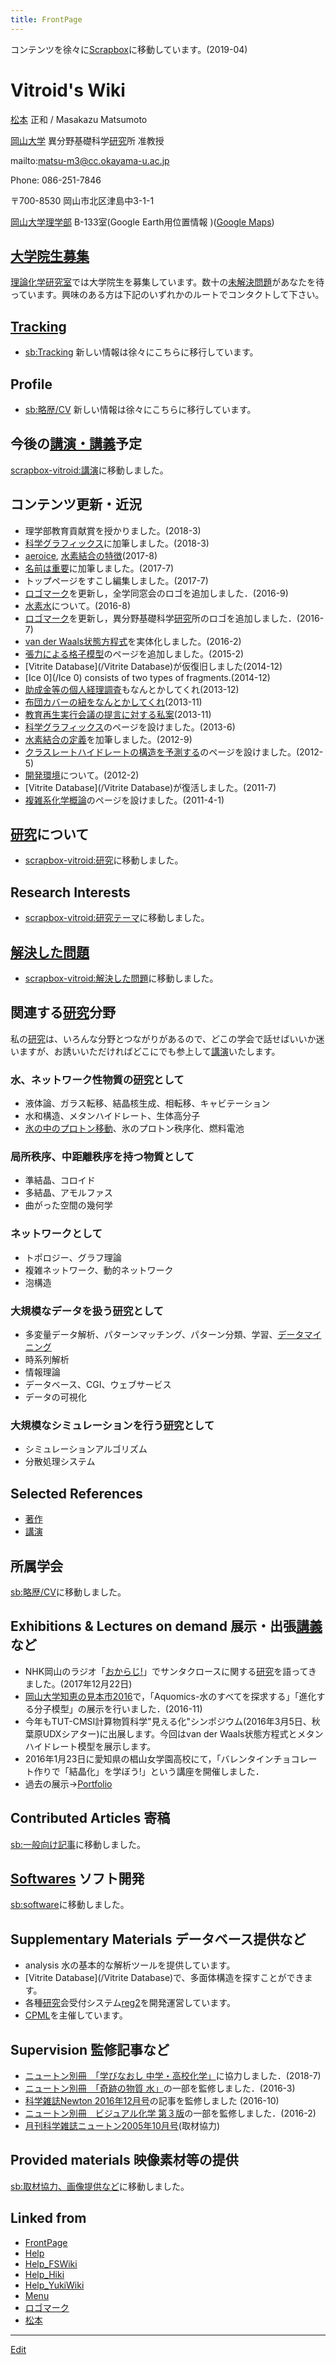 ```yaml
---
title: FrontPage
---
```

コンテンツを徐々に[Scrapbox](https://scrapbox.io/vitroid)に移動しています。(2019-04)


# Vitroid's Wiki

<!-- 最近ちょっとまじめに更新しています。 -->
<!-- 岡山に移ってはや一年。岡山の街はまださっぱり不案内ですが、今後ともよろしくお願いいたします。 -->
<!-- ---- -->
[松本](/松本) 正和  / Masakazu Matsumoto



[岡山大学](/岡山大学) 異分野基礎科学[研究](/研究)所 准教授

mailto:matsu-m3@cc.okayama-u.ac.jp

Phone: 086-251-7846

<!-- Fax: 052-789-3551 -->
〒700-8530 岡山市北区津島中3-1-1

[岡山大学理学部](/岡山大学理学部) B-133室(Google Earth用位置情報 [](http://theochem.chem.okayama-u.ac.jp/vitroid/FrontPage/B133.kmz))([Google Maps](https://maps.google.com/?ll=34.68824,133.92051&z=20)) 

<!-- [研究](/研究)室をミサイル攻撃する際にご活用下さいw -->
<!-- ![http://www.nature.com/nature/journal/v498/n7454/images/cover_nature.jpg](http://www.nature.com/nature/journal/v498/n7454/images/cover_nature.jpg) -->
<!-- *久々にnatureに論文が掲載されました (June 2013)→[DOI:10.1038/nature12190](https://doi.org/10.1038/nature12190) -->

## [大学院生募集](/大学院生募集)

[理論化学研究室](/理論化学研究室)では大学院生を募集しています。数十の[未解決問題](/未解決問題)があなたを待っています。興味のある方は下記のいずれかのルートでコンタクトして下さい。


## [Tracking](/Tracking)

* [sb:Tracking](https://scrapbox.io/vitroid/Tracking) 新しい情報は徐々にこちらに移行しています。

## Profile

* [sb:略歴/CV](https://scrapbox.io/vitroid/略歴/CV) 新しい情報は徐々にこちらに移行しています。

## 今後の[講演・講義](/講演・講義)予定

[scrapbox-vitroid:講演](https://scrapbox.io/vitroid/講演)に移動しました。




## コンテンツ更新・近況

* 理学部教育貢献賞を授かりました。(2018-3)
* [科学グラフィックス](/科学グラフィックス)に加筆しました。(2018-3)
* [aeroice](/aeroice), [水素結合の特徴](/水素結合の特徴)(2017-8)
* [名前は重要](/名前は重要)に加筆しました。(2017-7)
* トップページをすこし編集しました。(2017-7)
* [ロゴマーク](/ロゴマーク)を更新し，全学同窓会のロゴを追加しました．(2016-9)
* [水素水](/水素水)について。(2016-8)
* [ロゴマーク](/ロゴマーク)を更新し，異分野基礎科学[研究](/研究)所のロゴを追加しました．(2016-7)
* [van der Waals状態方程式](http://www.thingiverse.com/thing:1332635)を実体化しました。(2016-2)
* [張力による格子模型](/張力による格子模型)のページを追加しました。(2015-2)
* [Vitrite Database](/Vitrite Database)が仮復旧しました(2014-12)
* [Ice 0](/Ice 0) consists of two types of fragments.(2014-12)
* [助成金等の個人経理調査](/助成金等の個人経理調査)もなんとかしてくれ(2013-12)
* [布団カバーの紐をなんとかしてくれ](/布団カバーの紐をなんとかしてくれ)(2013-11)
* [教育再生実行会議の提言に対する私案](/教育再生実行会議の提言に対する私案)(2013-11)
* [科学グラフィックス](/科学グラフィックス)のページを設けました。(2013-6)
* [水素結合の定義](/水素結合の定義)を加筆しました。(2012-9)
* [クラスレートハイドレートの構造を予測する](/クラスレートハイドレートの構造を予測する)のページを設けました。(2012-5)
* [開発環境](/開発環境)について。(2012-2)
* [Vitrite Database](/Vitrite Database)が復活しました。(2011-7)
* [複雑系化学概論](/複雑系化学概論)のページを設けました。(2011-4-1)
<!-- *[教養物理化学](/教養物理化学)、[化学数学II](/化学数学II)のページを設けました。(2010-11-1) -->
<!-- *[水は迷路を解ける!](/水は迷路を解ける!)に、実証[動画](/動画)を掲載しました。(2010-10-5) -->
<!-- *[化学演習](/化学演習)を更新しました。(2010-5-21) -->
<!-- *[ゲスト分子配置からみたハイドレート構造](/ゲスト分子配置からみたハイドレート構造)を更新しました。(2010-5-21) -->

## [研究](/研究)について

* [scrapbox-vitroid:研究](https://scrapbox.io/vitroid/研究)に移動しました。

## Research Interests

* [scrapbox-vitroid:研究テーマ](https://scrapbox.io/vitroid/研究テーマ)に移動しました。

## [解決した問題](/解決した問題)

* [scrapbox-vitroid:解決した問題](https://scrapbox.io/vitroid/解決した問題)に移動しました。

## 関連する[研究](/研究)分野

私の[研究](/研究)は、いろんな分野とつながりがあるので、どこの学会で話せばいいか迷いますが、お誘いいただければどこにでも参上して[講演](/講演)いたします。


### 水、ネットワーク性物質の[研究](/研究)として

* 液体論、ガラス転移、結晶核生成、相転移、キャビテーション
* 水和構造、メタンハイドレート、生体高分子
* [氷の中のプロトン移動](/氷の中のプロトン移動)、氷のプロトン秩序化、燃料電池

### 局所秩序、中距離秩序を持つ物質として

* 準結晶、コロイド
* 多結晶、アモルファス
* 曲がった空間の幾何学

### ネットワークとして

* トポロジー、グラフ理論
* 複雑ネットワーク、動的ネットワーク
* 泡構造

### 大規模なデータを扱う[研究](/研究)として

* 多変量データ解析、パターンマッチング、パターン分類、学習、[データマイニング](/データマイニング)
* 時系列解析
* 情報理論
* データベース、CGI、ウェブサービス
* データの可視化

### 大規模なシミュレーションを行う[研究](/研究)として

* シミュレーションアルゴリズム
* 分散処理システム

## Selected References

* [著作](/著作)
* [講演](/講演)

## 所属学会

[sb:略歴/CV](https://scrapbox.io/vitroid/略歴/CV)に移動しました。


## Exhibitions & Lectures on demand 展示・出張[講義](/講義)など

* NHK岡山のラジオ「[おからじ!](https://www.nhk.or.jp/okayama/program/okaradi/)」でサンタクロースに関する[研究](/研究)を語ってきました。(2017年12月22日)
* [岡山大学知恵の見本市2016](http://www.orpc.okayama-u.ac.jp/tenji/chie_01.html)で，「Aquomics-水のすべてを探求する」「進化する分子模型」の展示を行いました．(2016-11)
* 今年もTUT-CMSI計算物質科学"見える化"シンポジウム(2016年3月5日、秋葉原UDXシアター)に出展します。今回はvan der Waals状態方程式とメタンハイドレート模型を展示します。
* 2016年1月23日に愛知県の椙山女学園高校にて，「バレンタインチョコレート作りで「結晶化」を学ぼう!」という講座を開催しました．
* 過去の展示→[Portfolio](/Portfolio)

## Contributed Articles 寄稿

[sb:一般向け記事](https://scrapbox.io/vitroid/一般向け記事)に移動しました。


## [Softwares](/Softwares) ソフト開発

[sb:software](https://scrapbox.io/vitroid/software)に移動しました。


## Supplementary Materials データベース提供など

* analysis 水の基本的な解析ツールを提供しています。
* [Vitrite Database](/Vitrite Database)で、多面体構造を探すことができます。
* 各種[研究](/研究)会受付システム[reg2](/reg2)を開発運営しています。
* [CPML](/CPML)を主催しています。

## Supervision 監修記事など

* [ニュートン別冊　「学びなおし 中学・高校化学」](http://amzn.asia/cdj65qL)に協力しました．(2018-7)
* [ニュートン別冊　「奇跡の物質 水」](http://amzn.asia/dFdRsPc)の一部を監修しました．(2016-3)
* [科学雑誌Newton 2016年12月号](http://amzn.asia/f9pjcpV)の記事を監修しました (2016-10)
* [ニュートン別冊　ビジュアル化学 第３版](http://www.newtonpress.co.jp/separate/back_chemistry/mook_160225.html)の一部を監修しました．(2016-2)
* [月刊科学雑誌ニュートン2005年10月号](http://www.newtonpress.co.jp/science/newton/back/back05/n0510.html)(取材協力)

## Provided materials 映像素材等の提供

[sb:取材協力、画像提供など](https://scrapbox.io/vitroid/取材協力、画像提供など)に移動しました。



## Linked from

* [FrontPage](/FrontPage)
* [Help](/Help)
* [Help_FSWiki](/Help_FSWiki)
* [Help_Hiki](/Help_Hiki)
* [Help_YukiWiki](/Help_YukiWiki)
* [Menu](/Menu)
* [ロゴマーク](/ロゴマーク)
* [松本](/松本)


----

[Edit](https://github.com/vitroid/vitroid.github.io/edit/master/MD/FrontPage.md)

